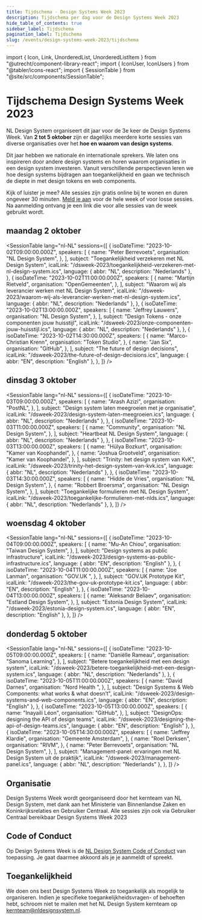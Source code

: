 ```yaml
---
title: Tijdschema · Design Systems Week 2023
description: Tijdschema per dag voor de Design Systems Week 2023
hide_table_of_contents: true
sidebar_label: Tijdschema
pagination_label: Tijdschema
slug: /events/design-systems-week-2023/tijdschema
---
```


import { Icon, Link, UnorderedList, UnorderedListItem } from "@utrecht/component-library-react";
import { IconUser, IconUsers } from "@tabler/icons-react";
import { SessionTable } from "@site/src/components/SessionTable";

# Tijdschema Design Systems Week 2023

NL Design System organiseert dit jaar voor de 3e keer de Design Systems Week. Van **2 tot 5 oktober** zijn er dagelijks meerdere korte sessies van diverse organisaties over het **hoe en waarom van design systems**.

Dit jaar hebben we nationale én internationale sprekers. We laten ons inspireren door andere design systems en horen waarom organisaties in een design system investeren. Vanuit verschillende perspectieven leren we hoe design systems bijdragen aan toegankelijkheid en gaan we technisch de diepte in met design tokens en web components.

Kijk of luister je mee? Alle sessies zijn gratis online bij te wonen en duren ongeveer 30 minuten. [Meld je aan](https://www.gebruikercentraal.nl/agenda/design-systems-week-2023/#event-booking) voor de hele week of voor losse sessies. Na aanmelding ontvang je een link die voor alle sessies van de week gebruikt wordt.

## maandag 2 oktober

<SessionTable
lang="nl-NL"
sessions={[
{
isoDateTime: "2023-10-02T09:00:00.000Z",
speakers: [
{
name: "Peter Berrevoets",
organisation: "NL Design System",
},
],
subject: "Toegankelijkheid verzekeren met NL Design System",
icalLink: "/dsweek-2023/toegankelijkheid-verzekeren-met-nl-design-system.ics",
language: { abbr: "NL", description: "Nederlands" },
},
{
isoDateTime: "2023-10-02T11:00:00.000Z",
speakers: [
{
name: "Martijn Rietveld",
organisation: "OpenGemeenten",
},
],
subject: "Waarom wij als leverancier werken met NL Design System",
icalLink: "/dsweek-2023/waarom-wij-als-leverancier-werken-met-nl-design-system.ics",
language: { abbr: "NL", description: "Nederlands" },
},
{
isoDateTime: "2023-10-02T13:00:00.000Z",
speakers: [
{
name: "Jeffrey Lauwers",
organisation: "NL Design System",
},
],
subject: "Design Tokens - onze componenten jouw huisstijl",
icalLink: "/dsweek-2023/onze-componenten-jouw-huisstijl.ics",
language: { abbr: "NL", description: "Nederlands" },
},
{
isoDateTime: "2023-10-02T14:30:00.000Z",
speakers: [
{
name: "Marco-Christian Krenn",
organisation: "Token Studio",
},
{
name: "Jan Six",
organisation: "GitHub",
},
],
subject: "The future of design decisions",
icalLink: "/dsweek-2023/the-future-of-design-decisions.ics",
language: { abbr: "EN", description: "English" },
},
]}
/>

## dinsdag 3 oktober

<SessionTable
lang="nl-NL"
sessions={[
{
isoDateTime: "2023-10-03T09:00:00.000Z",
speakers: [
{
name: "Arash Azizi",
organisation: "PostNL",
},
],
subject: "Design system laten meegroeien met je organisatie",
icalLink: "/dsweek-2023/design-system-laten-meegroeien.ics",
language: { abbr: "NL", description: "Nederlands" },
},
{
isoDateTime: "2023-10-03T11:00:00.000Z",
speakers: [
{
name: "Community",
organisation: "NL Design System",
},
],
subject: "Heartbeat NL Design System",
language: { abbr: "NL", description: "Nederlands" },
},
{
isoDateTime: "2023-10-03T13:00:00.000Z",
speakers: [
{
name: "Hülya Bozkurt",
organisation: "Kamer van Koophandel",
},
{
name: "Joshua Grootveld",
organisation: "Kamer van Koophandel",
},
],
subject: "Trinity: het design system van KvK",
icalLink: "/dsweek-2023/trinity-het-design-system-van-kvk.ics",
language: { abbr: "NL", description: "Nederlands" },
},
{
isoDateTime: "2023-10-03T14:30:00.000Z",
speakers: [
{
name: "Hidde de Vries",
organisation: "NL Design System",
},
{
name: "Robbert Broersma",
organisation: "NL Design System",
},
],
subject: "Toegankelijke formulieren met NL Design System",
icalLink: "/dsweek-2023/toegan­kelijke-formulieren-met-nlds.ics",
language: { abbr: "NL", description: "Nederlands" },
},
]}
/>

## woensdag 4 oktober

<SessionTable
lang="nl-NL"
sessions={[
{
isoDateTime: "2023-10-04T09:00:00.000Z",
speakers: [
{
name: "Mu-An Chiou",
organisation: "Taiwan Design System",
},
],
subject: "Design systems as public infrastructure",
icalLink: "/dsweek-2023/design-systems-as-public-infrastructure.ics",
language: { abbr: "EN", description: "English" },
},
{
isoDateTime: "2023-10-04T11:00:00.000Z",
speakers: [
{
name: "Joe Lanman",
organisation: "GOV.UK ",
},
],
subject: "GOV.UK Prototype Kit",
icalLink: "/dsweek-2023/the-gov-uk-prototype-kit.ics",
language: { abbr: "EN", description: "English" },
},
{
isoDateTime: "2023-10-04T13:00:00.000Z",
speakers: [
{
name: "Aleksandr Beliaev",
organisation: "Estland Design System",
},
],
subject: "Estonia Design System",
icalLink: "/dsweek-2023/estonia-design-system.ics",
language: { abbr: "EN", description: "English" },
},
]}
/>

## donderdag 5 oktober

<SessionTable
lang="nl-NL"
sessions={[
{
isoDateTime: "2023-10-05T09:00:00.000Z",
speakers: [
{
name: "Daniëlle Rameau",
organisation: "Sanoma Learning",
},
],
subject: "Betere toegankelijkheid met een design system",
icalLink: "/dsweek-2023/betere-toegankelijkheid-met-een-design-system.ics",
language: { abbr: "NL", description: "Nederlands" },
},
{
isoDateTime: "2023-10-05T11:00:00.000Z",
speakers: [
{
name: "David Darnes",
organisation: "Nord Health ",
},
],
subject: "Design Systems & Web Components: what works & what doesn’t",
icalLink: "/dsweek-2023/design-systems-and-web-components.ics",
language: { abbr: "EN", description: "English" },
},
{
isoDateTime: "2023-10-05T13:00:00.000Z",
speakers: [
{
name: "Inayaili Léon",
organisation: "GitHub",
},
],
subject: "DesignOps: designing the API of design teams",
icalLink: "/dsweek-2023/designing-the-api-of-design-teams.ics",
language: { abbr: "EN", description: "English" },
},
{
isoDateTime: "2023-10-05T14:30:00.000Z",
speakers: [
{
name: "Jeffrey Klardie",
organisation: "Gemeente Amsterdam",
},
{
name: "Roel Derksen",
organisation: "RIVM",
},
{
name: "Peter Berrevoets",
organisation: "NL Design System",
},
],
subject: "Management-panel: ervaringen met NL Design System uit de praktijk",
icalLink: "/dsweek-2023/management-panel.ics",
language: { abbr: "NL", description: "Nederlands" },
},
]}
/>

## Organisatie

Design Systems Week wordt georganiseerd door het kernteam van NL Design System, met dank aan het Ministerie van Binnenlandse Zaken en Koninkrijksrelaties en <Link href="https://www.gebruikercentraal.nl">Gebruiker Centraal</Link>. Alle sessies zijn ook via Gebruiker Centraal bereikbaar <Link href="https://www.gebruikercentraal.nl/design-systems-week/">Design Systems Week 2023</Link>

## Code of Conduct

Op Design Systems Week is de [NL Design System Code of Conduct](https://github.com/nl-design-system/.github/blob/main/CODE_OF_CONDUCT.nl.md) van toepassing. Je gaat daarmee akkoord als je je aanmeldt of spreekt.

## Toegankelijkheid

We doen ons best Design Systems Week zo toegankelijk als mogelijk te organiseren. Indien je specifieke toegankelijkheidsvragen- of behoeften hebt, schroom niet te mailen met het NL Design System kernteam op [kernteam@nldesignsystem.nl](mailto:kernteam@nldesignsystem.nl).
